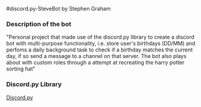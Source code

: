 #discord.py-SteveBot by Stephen Graham

### Description of the bot

"Personal project that made use of the discord.py library to create a discord bot with multi-purpose functionality, i.e. store user's birthdays (DD/MM) and perfoms a daily background task to check if a birthday matches the current day, if so send a message to a channel on that server. The bot also plays about with custom roles through a attempt at recreating the harry potter sorting hat"

### Discord.py Library

[Discord.py](https://discordpy.readthedocs.io/en/latest/)
